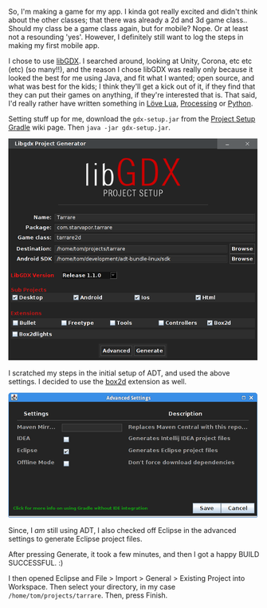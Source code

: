 So, I'm making a game for my app. I kinda got really excited and didn't think about the other classes; that there was already a 2d and 3d game class.. Should my class be a game class again, but for mobile? Nope. Or at least not a resounding 'yes'. However, I definitely still want to log the steps in making my first mobile app.

I chose to use [libGDX](https://github.com/libgdx/libgdx). I searched around, looking at Unity, Corona, etc etc (etc) (so many!!), and the reason I chose libGDX was really only because it looked the best for me using Java, and fit what I wanted; open source, and what was best for the kids; I think they'll get a kick out of it, if they find that they can put their games on anything, if they're interested that is.  That said, I'd really rather have written something in [Löve Lua](https://love2d.org), [Processing](http://processing.org) or [Python](https://www.python.org).

Setting stuff up for me, download the `gdx-setup.jar` from the [Project Setup Gradle](https://github.com/libgdx/libgdx/wiki/Project-Setup-Gradle) wiki page. Then `java -jar gdx-setup.jar`.

![libgdx](libgdx_setup.png 'libGDX setup')

I scratched my steps in the initial setup of ADT, and used the above settings. I decided to use the [box2d](https://github.com/libgdx/libgdx/wiki/Box2d) extension as well.

![eclipse project files](libgdx_advanced.png 'Generates Eclipse project files')

Since, I *am* still using ADT, I also checked off Eclipse in the advanced settings to generate Eclipse project files.

After pressing Generate, it took a few minutes, and then I got a happy BUILD SUCCESSFUL. :)

I then opened Eclipse and File > Import > General > Existing Project into Workspace. Then select your directory, in my case `/home/tom/projects/tarrare`. Then, press Finish.
